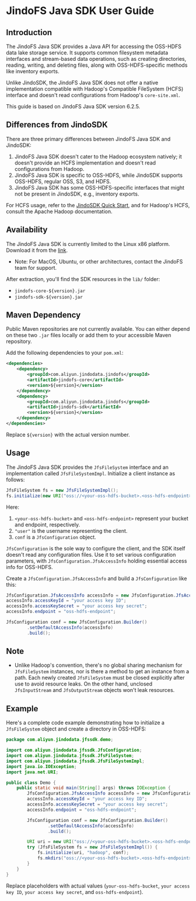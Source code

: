 # JindoFS Java SDK User Guide

## Introduction

The JindoFS Java SDK provides a Java API for accessing the OSS-HDFS data lake storage service. It supports common filesystem metadata interfaces and stream-based data operations, such as creating directories, reading, writing, and deleting files, along with OSS-HDFS-specific methods like inventory exports.

Unlike JindoSDK, the JindoFS Java SDK does not offer a native implementation compatible with Hadoop's Compatible FileSystem (HCFS) interface and doesn't read configurations from Hadoop's `core-site.xml`.

This guide is based on JindoFS Java SDK version 6.2.5.

## Differences from JindoSDK

There are three primary differences between JindoFS Java SDK and JindoSDK:
1. JindoFS Java SDK doesn't cater to the Hadoop ecosystem natively; it doesn't provide an HCFS implementation and doesn't read configurations from Hadoop.
2. JindoFS Java SDK is specific to OSS-HDFS, while JindoSDK supports OSS-HDFS, regular OSS, S3, and HDFS.
3. JindoFS Java SDK has some OSS-HDFS-specific interfaces that might not be present in JindoSDK, e.g., inventory exports.

For HCFS usage, refer to the [JindoSDK Quick Start](../jindosdk/jindosdk_quickstart.md), and for Hadoop's HCFS, consult the Apache Hadoop documentation.

## Availability

The JindoFS Java SDK is currently limited to the Linux x86 platform. Download it from the [link](https://jindodata-binary.oss-cn-shanghai.aliyuncs.com/release/6.2.5/jindofs-sdk-6.2.5-linux.tar.gz).
- Note: For MacOS, Ubuntu, or other architectures, contact the JindoFS team for support.

After extraction, you'll find the SDK resources in the `lib/` folder:
- `jindofs-core-${version}.jar`
- `jindofs-sdk-${version}.jar`

## Maven Dependency

Public Maven repositories are not currently available. You can either depend on these two `.jar` files locally or add them to your accessible Maven repository.

Add the following dependencies to your `pom.xml`:
```xml
<dependencies>
    <dependency>
        <groupId>com.aliyun.jindodata.jindofs</groupId>
        <artifactId>jindofs-core</artifactId>
        <version>${version}</version>
    </dependency>
    <dependency>
        <groupId>com.aliyun.jindodata.jindofs</groupId>
        <artifactId>jindofs-sdk</artifactId>
        <version>${version}</version>
    </dependency>
</dependencies>
```
Replace `${version}` with the actual version number.

## Usage

The JindoFS Java SDK provides the `JfsFileSystem` interface and an implementation called `JfsFileSystemImpl`. Initialize a client instance as follows:
```java
JfsFileSystem fs = new JfsFileSystemImpl();
fs.initialize(new URI("oss://<your-oss-hdfs-bucket>.<oss-hdfs-endpoint>/<init-path>"), "user", conf);
```
Here:
1. `<your-oss-hdfs-bucket>` and `<oss-hdfs-endpoint>` represent your bucket and endpoint, respectively.
2. `"user"` is the username representing the client.
3. `conf` is a `JfsConfiguration` object.

`JfsConfiguration` is the sole way to configure the client, and the SDK itself doesn't read any configuration files. Use it to set various configuration parameters, with `JfsConfiguration.JfsAccessInfo` holding essential access info for OSS-HDFS.

Create a `JfsConfiguration.JfsAccessInfo` and build a `JfsConfiguration` like this:
```java
JfsConfiguration.JfsAccessInfo accessInfo = new JfsConfiguration.JfsAccessInfo();
accessInfo.accessKeyId = "your access key ID";
accessInfo.accessKeySecret = "your access key secret";
accessInfo.endpoint = "oss-hdfs-endpoint";

JfsConfiguration conf = new JfsConfiguration.Builder()
        .setDefaultAccessInfo(accessInfo)
        .build();
```

## Note

- Unlike Hadoop's convention, there's no global sharing mechanism for `JfsFileSystem` instances, nor is there a method to get an instance from a path. Each newly created `JfsFileSystem` must be closed explicitly after use to avoid resource leaks. On the other hand, unclosed `JfsInputStream` and `JfsOutputStream` objects won't leak resources.

## Example

Here's a complete code example demonstrating how to initialize a `JfsFileSystem` object and create a directory in OSS-HDFS:
```java
package com.aliyun.jindodata.jfssdk.demo;

import com.aliyun.jindodata.jfssdk.JfsConfiguration;
import com.aliyun.jindodata.jfssdk.JfsFileSystem;
import com.aliyun.jindodata.jfssdk.JfsFileSystemImpl;
import java.io.IOException;
import java.net.URI;

public class Demo {
    public static void main(String[] args) throws IOException {
        JfsConfiguration.JfsAccessInfo accessInfo = new JfsConfiguration.JfsAccessInfo();
        accessInfo.accessKeyId = "your access key ID";
        accessInfo.accessKeySecret = "your access key secret";
        accessInfo.endpoint = "oss-hdfs-endpoint";

        JfsConfiguration conf = new JfsConfiguration.Builder()
                .setDefaultAccessInfo(accessInfo)
                .build();

        URI uri = new URI("oss://<your-oss-hdfs-bucket>.<oss-hdfs-endpoint>/<init-uri>");
        try (JfsFileSystem fs = new JfsFileSystemImpl()) {
            fs.initialize(uri, "hadoop", conf);
            fs.mkdirs("oss://<your-oss-hdfs-bucket>.<oss-hdfs-endpoint>/a-new-dir");
        }
    }
}
```
Replace placeholders with actual values (`your-oss-hdfs-bucket`, `your access key ID`, `your access key secret`, and `oss-hdfs-endpoint`).
